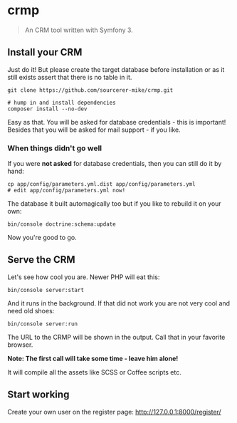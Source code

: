 crmp
====

> An CRM tool written with Symfony 3.


## Install your CRM

Just do it!
But please create the target database before installation
or as it still exists assert that there is no table in it.

    git clone https://github.com/sourcerer-mike/crmp.git
    
    # hump in and install dependencies
    composer install --no-dev

Easy as that.
You will be asked for database credentials - this is important!
Besides that you will be asked for mail support - if you like.

### When things didn't go well

If you were **not asked** for database credentials, then you can still do it by hand:
    
    cp app/config/parameters.yml.dist app/config/parameters.yml
    # edit app/config/parameters.yml now!

The database it built automagically too but if you like to rebuild it on your own:

    bin/console doctrine:schema:update

Now you're good to go.

## Serve the CRM

Let's see how cool you are. Newer PHP will eat this:

    bin/console server:start

And it runs in the background.
If that did not work you are not very cool and need old shoes:

    bin/console server:run

The URL to the CRMP will be shown in the output.
Call that in your favorite browser.

**Note: The first call will take some time - leave him alone!**

It will compile all the assets like SCSS or Coffee scripts etc.

## Start working

Create your own user on the register page: http://127.0.0.1:8000/register/